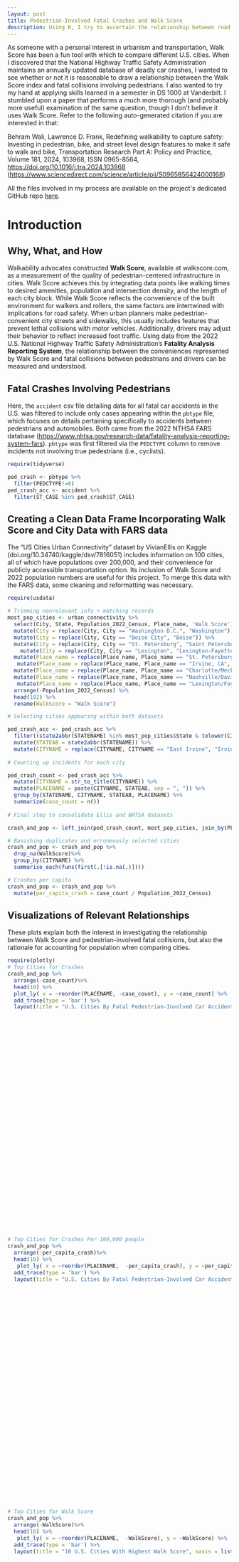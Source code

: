 ```yaml
---
layout: post
title: Pedestrian-Involved Fatal Crashes and Walk Score
description: Using R, I try to ascertain the relationship between road safety and walkability.
---
```


As someone with a personal interest in urbanism and transportation, Walk Score has been a fun tool with which to compare different U.S. cities. When I discovered that the National Highway Traffic Safety Administration maintains an annually updated database of deadly car crashes, I wanted to see whether or not it is reasonable to draw a relationship between the Walk Score index and fatal collisions involving pedestrians. I also wanted to try my hand at applying skills learned in a semester in DS 1000 at Vanderbilt. I stumbled upon a paper that performs a much more thorough (and probably more useful) examination of the same question, though I don’t believe it uses Walk Score. Refer to the following auto-generated citation if you are interested in that:

  Behram Wali, Lawrence D. Frank,
    Redefining walkability to capture safety: Investing in pedestrian, bike, and street level design features to make it safe to walk and bike,
    Transportation Research Part A: Policy and Practice, Volume 181, 2024, 103968, ISSN 0965-8564, https://doi.org/10.1016/j.tra.2024.103968
    (https://www.sciencedirect.com/science/article/pii/S0965856424000168)

All the files involved in my process are available on the project's dedicated GitHub repo [here](https://github.com/jadannanwosu/Walk-Score-FARS).


# Introduction

## Why, What, and How

Walkability advocates constructed **Walk Score**, available at
walkscore.com, as a measurement of the quality of pedestrian-centered
infrastructure in cities. Walk Score achieves this by integrating data
points like walking times to desired amenities, population and
intersection density, and the length of each city block. While Walk
Score reflects the convenience of the built environment for walkers and
rollers, the same factors are intertwined with implications for road
safety. When urban planners make pedestrian-convenient city streets and
sidewalks, this usually includes features that prevent lethal collisions
with motor vehicles. Additionally, drivers may adjust their behavior to
reflect increased foot traffic. Using data from the 2022 U.S. National
Highway Traffic Safety Administration’s **Fatality Analysis Reporting
System**, the relationship between the conveniences represented by Walk
Score and fatal collisions between pedestrians and drivers can be
measured and understood.

## Fatal Crashes Involving Pedestrians

Here, the `accident` csv file detailing data for all fatal car accidents
in the U.S. was filtered to include only cases appearing within the
`pbtype` file, which focuses on details pertaining specifically to
accidents between pedestrians and automobiles. Both came from the 2022
NTHSA FARS database
(<https://www.nhtsa.gov/research-data/fatality-analysis-reporting-system-fars>).
`pbtype` was first filtered via the `PEDCTYPE` column to remove
incidents not involving true pedestrians (i.e., cyclists).

``` r
require(tidyverse)
```

``` r
ped_crash <- pbtype %>%
  filter(PEDCTYPE!=0)
ped_crash_acc <- accident %>%
  filter(ST_CASE %in% ped_crash$ST_CASE)
```

## Creating a Clean Data Frame Incorporating Walk Score and City Data with FARS data

The “US Cities Urban Connectivity” dataset by VivianEllis on Kaggle
(doi.org/10.34740/kaggle/dsv/7816051) includes information on 100
cities, all of which have populations over 200,000, and their
convenience for publicly accessible transportation option. Its inclusion
of Walk Score and 2022 population numbers are useful for this project.
To merge this data with the FARS data, some cleaning and reformatting
was necessary.

``` r
require(usdata)

# Trimming nonrelevant info + matching records
most_pop_cities <- urban_connectivity %>%
  select(City, State, Population_2022_Census, Place_name, 'Walk Score') %>%
  mutate(City = replace(City, City == "Washington D.C.", "Washington")) %>%
  mutate(City = replace(City, City == "Boise City", "Boise")) %>%
  mutate(City = replace(City, City == "St. Petersburg", "Saint Petersburg")) %>%
    mutate(City = replace(City, City == "Lexington", "Lexington-Fayette")) %>%
  mutate(Place_name = replace(Place_name, Place_name == "St. Petersburg, FL", "Saint Petersburg, FL")) %>%
   mutate(Place_name = replace(Place_name, Place_name == "Irvine, CA", "East Irvine, CA")) %>%
  mutate(Place_name = replace(Place_name, Place_name == "Charlotte/Mecklenburg, NC", "Charlotte, NC"))%>%
  mutate(Place_name = replace(Place_name, Place_name == "Nashville/Davidson, TN", "Nashville, TN")) %>%
   mutate(Place_name = replace(Place_name, Place_name == "Lexington/Fayette, KY", "Lexington-Fayette, KY"))%>%
  arrange(-Population_2022_Census) %>%
  head(102) %>%
  rename(WalkScore = "Walk Score")

# Selecting cities appearing within both datasets

ped_crash_acc <- ped_crash_acc %>%
  filter((state2abbr(STATENAME) %in% most_pop_cities$State & tolower(CITYNAME) %in% tolower(most_pop_cities$City))) %>%
  mutate(STATEAB = state2abbr(STATENAME)) %>%
  mutate(CITYNAME = replace(CITYNAME, CITYNAME == "East Irvine", "Irvine"))
  
# Counting up incidents for each city

ped_crash_count <- ped_crash_acc %>%
  mutate(CITYNAME = str_to_title(CITYNAME)) %>%
  mutate(PLACENAME = paste(CITYNAME, STATEAB, sep = ", ")) %>%
  group_by(STATENAME, CITYNAME, STATEAB, PLACENAME) %>%
  summarize(case_count = n()) 
  
# Final step to consolidate Ellis and NHTSA datasets

crash_and_pop <- left_join(ped_crash_count, most_pop_cities, join_by(PLACENAME == Place_name, STATEAB == State, CITYNAME == City))

# Banishing duplicates and erroneously selected cities
crash_and_pop <- crash_and_pop %>%
  drop_na(WalkScore)%>%
  group_by(CITYNAME) %>% 
  summarise_each(funs(first(.[!is.na(.)])))

# Crashes per capita 
crash_and_pop <- crash_and_pop %>%
  mutate(per_capita_crash = case_count / Population_2022_Census)
```

## Visualizations of Relevant Relationships

These plots explain both the interest in investigating the relationship
between Walk Score and pedestrian-involved fatal collisions, but also
the rationale for accounting for population when comparing cities.

``` r
require(plotly)
# Top Cities for Crashes
crash_and_pop %>%
  arrange(-case_count)%>%
  head(10) %>%
  plot_ly( x = ~reorder(PLACENAME, -case_count), y = ~case_count) %>%
  add_trace(type = 'bar') %>%
  layout(title = "U.S. Cities By Fatal Pedestrian-Involved Car Accidents", xaxis = list(title = "City"), yaxis = list(title = "Number of Crashes"))
```

<div class="plotly html-widget html-fill-item" id="htmlwidget-ca28ce8c25ce41859232" style="width:672px;height:480px;"></div>
<script type="application/json" data-for="htmlwidget-ca28ce8c25ce41859232">{"x":{"visdat":{"136212d75fae2":["function () ","plotlyVisDat"]},"cur_data":"136212d75fae2","attrs":{"136212d75fae2":{"x":{},"y":{},"alpha_stroke":1,"sizes":[10,100],"spans":[1,20],"type":"bar","inherit":true}},"layout":{"margin":{"b":40,"l":60,"t":25,"r":10},"title":"U.S. Cities By Fatal Pedestrian-Involved Car Accidents","xaxis":{"domain":[0,1],"automargin":true,"title":"City","type":"category","categoryorder":"array","categoryarray":["Los Angeles, CA","Phoenix, AZ","Houston, TX","Memphis, TN","Dallas, TX","San Antonio, TX","Philadelphia, PA","Chicago, IL","Tucson, AZ","San Diego, CA"]},"yaxis":{"domain":[0,1],"automargin":true,"title":"Number of Crashes"},"hovermode":"closest","showlegend":false},"source":"A","config":{"modeBarButtonsToAdd":["hoverclosest","hovercompare"],"showSendToCloud":false},"data":[{"x":["Los Angeles, CA","Phoenix, AZ","Houston, TX","Memphis, TN","Dallas, TX","San Antonio, TX","Philadelphia, PA","Chicago, IL","Tucson, AZ","San Diego, CA"],"y":[161,122,113,83,75,67,61,56,56,55],"type":"bar","marker":{"color":"rgba(31,119,180,1)","line":{"color":"rgba(31,119,180,1)"}},"error_y":{"color":"rgba(31,119,180,1)"},"error_x":{"color":"rgba(31,119,180,1)"},"xaxis":"x","yaxis":"y","frame":null}],"highlight":{"on":"plotly_click","persistent":false,"dynamic":false,"selectize":false,"opacityDim":0.20000000000000001,"selected":{"opacity":1},"debounce":0},"shinyEvents":["plotly_hover","plotly_click","plotly_selected","plotly_relayout","plotly_brushed","plotly_brushing","plotly_clickannotation","plotly_doubleclick","plotly_deselect","plotly_afterplot","plotly_sunburstclick"],"base_url":"https://plot.ly"},"evals":[],"jsHooks":[]}</script>

``` r
# Top Cities for Crashes Per 100,000 people 
crash_and_pop %>%
  arrange(-per_capita_crash)%>%
  head(10) %>%
   plot_ly( x = ~reorder(PLACENAME,  -per_capita_crash), y = ~per_capita_crash*100000) %>%
  add_trace(type = 'bar') %>%
  layout(title = "U.S. Cities By Fatal Pedestrian-Involved Car Accidents, \n Per 100,000 Inhabitants", xaxis = list(title = "City"), yaxis = list(title = "Crashes Per 100,000 (2022 Population)"))
```

<div class="plotly html-widget html-fill-item" id="htmlwidget-aaccc2b24f789f8de95a" style="width:672px;height:480px;"></div>
<script type="application/json" data-for="htmlwidget-aaccc2b24f789f8de95a">{"x":{"visdat":{"136211caa22bf":["function () ","plotlyVisDat"]},"cur_data":"136211caa22bf","attrs":{"136211caa22bf":{"x":{},"y":{},"alpha_stroke":1,"sizes":[10,100],"spans":[1,20],"type":"bar","inherit":true}},"layout":{"margin":{"b":40,"l":60,"t":25,"r":10},"title":"U.S. Cities By Fatal Pedestrian-Involved Car Accidents, <br /> Per 100,000 Inhabitants","xaxis":{"domain":[0,1],"automargin":true,"title":"City","type":"category","categoryorder":"array","categoryarray":["Memphis, TN","Tucson, AZ","New Orleans, LA","Baton Rouge, LA","Phoenix, AZ","Atlanta, GA","Bakersfield, CA","St. Louis, MO","Albuquerque, NM","Sacramento, CA"]},"yaxis":{"domain":[0,1],"automargin":true,"title":"Crashes Per 100,000 (2022 Population)"},"hovermode":"closest","showlegend":false},"source":"A","config":{"modeBarButtonsToAdd":["hoverclosest","hovercompare"],"showSendToCloud":false},"data":[{"x":["Memphis, TN","Tucson, AZ","New Orleans, LA","Baton Rouge, LA","Phoenix, AZ","Atlanta, GA","Bakersfield, CA","St. Louis, MO","Albuquerque, NM","Sacramento, CA"],"y":[13.149827230281993,10.205848315579409,9.0061344641607324,7.9130270405718486,7.4067463316874562,7.1785280525235438,6.8171968660372126,6.7192786182475448,6.69908081559546,6.3556272536773841],"type":"bar","marker":{"color":"rgba(31,119,180,1)","line":{"color":"rgba(31,119,180,1)"}},"error_y":{"color":"rgba(31,119,180,1)"},"error_x":{"color":"rgba(31,119,180,1)"},"xaxis":"x","yaxis":"y","frame":null}],"highlight":{"on":"plotly_click","persistent":false,"dynamic":false,"selectize":false,"opacityDim":0.20000000000000001,"selected":{"opacity":1},"debounce":0},"shinyEvents":["plotly_hover","plotly_click","plotly_selected","plotly_relayout","plotly_brushed","plotly_brushing","plotly_clickannotation","plotly_doubleclick","plotly_deselect","plotly_afterplot","plotly_sunburstclick"],"base_url":"https://plot.ly"},"evals":[],"jsHooks":[]}</script>

``` r
# Top Cities for Walk Score
crash_and_pop %>%
  arrange(-WalkScore)%>%
  head(10) %>%
   plot_ly( x = ~reorder(PLACENAME,  -WalkScore), y = ~WalkScore) %>%
  add_trace(type = 'bar') %>%
  layout(title = "10 U.S. Cities With Highest Walk Score", xaxis = list(title = "City"), yaxis = list(title = "Walk Score"))
```

<div class="plotly html-widget html-fill-item" id="htmlwidget-4931ea9ad3be87e3948a" style="width:672px;height:480px;"></div>
<script type="application/json" data-for="htmlwidget-4931ea9ad3be87e3948a">{"x":{"visdat":{"1362165cf384c":["function () ","plotlyVisDat"]},"cur_data":"1362165cf384c","attrs":{"1362165cf384c":{"x":{},"y":{},"alpha_stroke":1,"sizes":[10,100],"spans":[1,20],"type":"bar","inherit":true}},"layout":{"margin":{"b":40,"l":60,"t":25,"r":10},"title":"10 U.S. Cities With Highest Walk Score","xaxis":{"domain":[0,1],"automargin":true,"title":"City","type":"category","categoryorder":"array","categoryarray":["San Francisco, CA","New York, NY","Jersey City, NJ","Boston, MA","Chicago, IL","Washington, DC","Miami, FL","Newark, NJ","Oakland, CA","Philadelphia, PA"]},"yaxis":{"domain":[0,1],"automargin":true,"title":"Walk Score"},"hovermode":"closest","showlegend":false},"source":"A","config":{"modeBarButtonsToAdd":["hoverclosest","hovercompare"],"showSendToCloud":false},"data":[{"x":["San Francisco, CA","New York, NY","Jersey City, NJ","Boston, MA","Chicago, IL","Washington, DC","Miami, FL","Newark, NJ","Oakland, CA","Philadelphia, PA"],"y":[88.700000000000003,88,86.599999999999994,82.799999999999997,77.200000000000003,76.700000000000003,76.599999999999994,75.900000000000006,75.299999999999997,74.799999999999997],"type":"bar","marker":{"color":"rgba(31,119,180,1)","line":{"color":"rgba(31,119,180,1)"}},"error_y":{"color":"rgba(31,119,180,1)"},"error_x":{"color":"rgba(31,119,180,1)"},"xaxis":"x","yaxis":"y","frame":null}],"highlight":{"on":"plotly_click","persistent":false,"dynamic":false,"selectize":false,"opacityDim":0.20000000000000001,"selected":{"opacity":1},"debounce":0},"shinyEvents":["plotly_hover","plotly_click","plotly_selected","plotly_relayout","plotly_brushed","plotly_brushing","plotly_clickannotation","plotly_doubleclick","plotly_deselect","plotly_afterplot","plotly_sunburstclick"],"base_url":"https://plot.ly"},"evals":[],"jsHooks":[]}</script>

``` r
# Bottom Cities for Walk Score
crash_and_pop %>%
  arrange(WalkScore)%>%
  head(10) %>%
  plot_ly( x = ~reorder(PLACENAME,  -WalkScore), y = ~WalkScore) %>%
   add_trace(type = 'bar') %>%
  layout(title = "10 U.S. Cities With Lowest Walk Score \n Out of 100 With Pop. Over 200K", xaxis = list(title = "City"), yaxis = list(title = "Walk Score"))
```

<div class="plotly html-widget html-fill-item" id="htmlwidget-98179c9cc8ea6544c851" style="width:672px;height:480px;"></div>
<script type="application/json" data-for="htmlwidget-98179c9cc8ea6544c851">{"x":{"visdat":{"1362177939cc":["function () ","plotlyVisDat"]},"cur_data":"1362177939cc","attrs":{"1362177939cc":{"x":{},"y":{},"alpha_stroke":1,"sizes":[10,100],"spans":[1,20],"type":"bar","inherit":true}},"layout":{"margin":{"b":40,"l":60,"t":25,"r":10},"title":"10 U.S. Cities With Lowest Walk Score <br /> Out of 100 With Pop. Over 200K","xaxis":{"domain":[0,1],"automargin":true,"title":"City","type":"category","categoryorder":"array","categoryarray":["Raleigh, NC","Anchorage, AK","Durham, NC","Henderson, NV","Greensboro, NC","Gilbert, AZ","Nashville, TN","Charlotte, NC","Jacksonville, FL","Chesapeake, VA"]},"yaxis":{"domain":[0,1],"automargin":true,"title":"Walk Score"},"hovermode":"closest","showlegend":false},"source":"A","config":{"modeBarButtonsToAdd":["hoverclosest","hovercompare"],"showSendToCloud":false},"data":[{"x":["Chesapeake, VA","Jacksonville, FL","Charlotte, NC","Nashville, TN","Gilbert, AZ","Greensboro, NC","Henderson, NV","Durham, NC","Anchorage, AK","Raleigh, NC"],"y":[21.300000000000001,25.600000000000001,26.399999999999999,28.800000000000001,29,29.399999999999999,30,30.300000000000001,30.899999999999999,31.300000000000001],"type":"bar","marker":{"color":"rgba(31,119,180,1)","line":{"color":"rgba(31,119,180,1)"}},"error_y":{"color":"rgba(31,119,180,1)"},"error_x":{"color":"rgba(31,119,180,1)"},"xaxis":"x","yaxis":"y","frame":null}],"highlight":{"on":"plotly_click","persistent":false,"dynamic":false,"selectize":false,"opacityDim":0.20000000000000001,"selected":{"opacity":1},"debounce":0},"shinyEvents":["plotly_hover","plotly_click","plotly_selected","plotly_relayout","plotly_brushed","plotly_brushing","plotly_clickannotation","plotly_doubleclick","plotly_deselect","plotly_afterplot","plotly_sunburstclick"],"base_url":"https://plot.ly"},"evals":[],"jsHooks":[]}</script>

``` r
# Population vs Crashes
scatter1 <- lm(case_count ~ log(Population_2022_Census), crash_and_pop)
summary(scatter1)
```

    ## 
    ## Call:
    ## lm(formula = case_count ~ log(Population_2022_Census), data = crash_and_pop)
    ## 
    ## Residuals:
    ##     Min      1Q  Median      3Q     Max 
    ## -82.192  -7.043  -1.402   4.890  80.472 
    ## 
    ## Coefficients:
    ##                             Estimate Std. Error t value Pr(>|t|)    
    ## (Intercept)                 -340.308     36.544  -9.312 5.33e-15 ***
    ## log(Population_2022_Census)   27.728      2.788   9.944 2.42e-16 ***
    ## ---
    ## Signif. codes:  0 '***' 0.001 '**' 0.01 '*' 0.05 '.' 0.1 ' ' 1
    ## 
    ## Residual standard error: 18.52 on 94 degrees of freedom
    ## Multiple R-squared:  0.5127, Adjusted R-squared:  0.5075 
    ## F-statistic: 98.89 on 1 and 94 DF,  p-value: 2.415e-16

``` r
crash_and_pop %>%
  plot_ly(x = ~Population_2022_Census, y = ~case_count, hoverinfo = 'text', text = ~paste(PLACENAME), type = 'scatter', mode = 'markers', name = "City") %>%
  layout(title = "Population vs Fatal Pedestrian-Involved Car Accident Incidence", xaxis = list(title = "Population", type = "log"), yaxis = list(title = "Number of Crashes"))%>%
  add_trace(x = ~Population_2022_Census, y = fitted(scatter1), mode = 'lines', hoverinfo = 'skip', name = 'Regression Line')
```

<div class="plotly html-widget html-fill-item" id="htmlwidget-f6098ea6add7dd4c862d" style="width:672px;height:480px;"></div>
<script type="application/json" data-for="htmlwidget-f6098ea6add7dd4c862d">{"x":{"visdat":{"1362127c183e9":["function () ","plotlyVisDat"]},"cur_data":"1362127c183e9","attrs":{"1362127c183e9":{"x":{},"y":{},"hoverinfo":"text","text":{},"mode":"markers","name":"City","alpha_stroke":1,"sizes":[10,100],"spans":[1,20],"type":"scatter"},"1362127c183e9.1":{"x":{},"y":[27.044076760265959,13.338792272876388,8.4900247658030246,17.335924365700627,24.387974234597259,17.288361719631126,42.861615126853884,18.09190988504912,27.510759915799046,1.707738311543519,32.293697897413878,7.3835996460721987,7.8717598978603061,46.999005080927574,4.8998045185502992,70.819630010399834,7.3303070885532939,10.461537720175787,15.313297728248219,23.295385444697104,40.687285906308958,11.191881538282885,50.474182083969872,34.59251832177916,0.55448708441076855,30.27844632885926,9.0121274569232668,32.367421655128823,41.821459572801402,2.7161392846492469,26.061811196763845,4.4894941343322126,7.3603464617702912,4.5077911023292927,9.7292392179626397,12.166705408856101,1.4648385948168627,43.336456382606769,66.525256051240916,5.6170288272516391,42.148112814953244,9.7724691843746854,24.52454753387935,5.2696346696868606,30.803146601896266,11.781946666207723,9.137355289406667,21.481003577092576,80.52756419899697,30.515202213708573,5.7907379786755033,7.1843227442744677,30.005846356873462,24.309914409203795,20.97536539602218,27.486524152303051,19.94566144318571,33.430705173134086,16.558177314396108,103.1919493199436,10.759329808622038,3.0815078235615818,7.0894156349769339,20.416789368720135,32.978608752690619,23.414543099088291,11.26088937263718,56.12564534011031,56.602225398551383,9.8668117668627922,8.5895861890929002,31.471071093524404,22.457761512632388,6.826556193652829,2.1685500884441176,10.882793106895004,25.419345056205493,5.4050189257090073,53.12740428741612,51.987144131439059,39.340484465590592,43.284664480818435,10.205498444135451,3.8789319972360987,35.197334487997026,2.3774410941913326,9.1634510147511286,10.718845579920558,11.480515945174741,16.818090747800778,6.3307192802444492,26.12282111364874,18.67528638525323,21.486320100679659,33.126124458470784,17.342167412976849],"hoverinfo":"skip","text":{},"mode":"lines","name":"Regression Line","alpha_stroke":1,"sizes":[10,100],"spans":[1,20],"type":"scatter","inherit":true}},"layout":{"margin":{"b":40,"l":60,"t":25,"r":10},"title":"Population vs Fatal Pedestrian-Involved Car Accident Incidence","xaxis":{"domain":[0,1],"automargin":true,"title":"Population","type":"log"},"yaxis":{"domain":[0,1],"automargin":true,"title":"Number of Crashes"},"hovermode":"closest","showlegend":true},"source":"A","config":{"modeBarButtonsToAdd":["hoverclosest","hovercompare"],"showSendToCloud":false},"data":[{"x":[567242,346023,290509,399679,515426,398994,1003496,410726,576870,227473,685476,279145,284103,1164981,255227,2750534,278609,311917,371562,495511,927811,320242,1320535,744729,218206,637423,296031,687301,966549,235898,547499,251478,278911,251644,303787,331701,225489,1020829,2355890,261915,978003,304261,517971,258654,649600,327130,297371,464125,3903648,642889,263561,277146,631187,513977,455738,576366,439124,714169,388624,8840134,315285,239027,276199,446649,702619,497645,321040,1619078,1647147,305298,291554,665438,480766,273593,231285,316692,534959,259920,1453138,1394592,883822,1018924,309050,246001,761152,233034,297651,314825,323593,392284,268744,548705,419459,464214,706367,399769],"y":[38,11,6,8,37,20,50,28,16,18,12,4,4,25,1,56,3,9,10,7,27,8,75,22,4,36,2,24,32,5,31,4,1,14,11,2,4,9,113,9,41,1,19,3,15,4,2,25,161,32,10,2,83,21,22,25,7,44,35,21,10,13,6,16,29,9,18,61,122,5,2,28,23,10,12,17,34,11,67,55,21,24,9,4,21,6,20,5,10,18,2,56,20,6,15,16],"hoverinfo":["text","text","text","text","text","text","text","text","text","text","text","text","text","text","text","text","text","text","text","text","text","text","text","text","text","text","text","text","text","text","text","text","text","text","text","text","text","text","text","text","text","text","text","text","text","text","text","text","text","text","text","text","text","text","text","text","text","text","text","text","text","text","text","text","text","text","text","text","text","text","text","text","text","text","text","text","text","text","text","text","text","text","text","text","text","text","text","text","text","text","text","text","text","text","text","text"],"text":["Albuquerque, NM","Anaheim, CA","Anchorage, AK","Arlington, TX","Atlanta, GA","Aurora, CO","Austin, TX","Bakersfield, CA","Baltimore, MD","Baton Rouge, LA","Boston, MA","Buffalo, NY","Chandler, AZ","Charlotte, NC","Chesapeake, VA","Chicago, IL","Chula Vista, CA","Cincinnati, OH","Cleveland, OH","Colorado Springs, CO","Columbus, OH","Corpus Christi, TX","Dallas, TX","Denver, CO","Des Moines, IA","Detroit, MI","Durham, NC","El Paso, TX","Fort Worth, TX","Fremont, CA","Fresno, CA","Garland, TX","Gilbert, AZ","Glendale, AZ","Greensboro, NC","Henderson, NV","Hialeah, FL","Honolulu, HI","Houston, TX","Irving, TX","Jacksonville, FL","Jersey City, NJ","Kansas City, MO","Laredo, TX","Las Vegas, NV","Lexington-Fayette, KY","Lincoln, NE","Long Beach, CA","Los Angeles, CA","Louisville, KY","Lubbock, TX","Madison, WI","Memphis, TN","Mesa, AZ","Miami, FL","Milwaukee, WI","Minneapolis, MN","Nashville, TN","New Orleans, LA","New York, NY","Newark, NJ","Norfolk, VA","North Las Vegas, NV","Oakland, CA","Oklahoma City, OK","Omaha, NE","Orlando, FL","Philadelphia, PA","Phoenix, AZ","Pittsburgh, PA","Plano, TX","Portland, OR","Raleigh, NC","Reno, NV","Richmond, VA","Riverside, CA","Sacramento, CA","Saint Petersburg, FL","San Antonio, TX","San Diego, CA","San Francisco, CA","San Jose, CA","Santa Ana, CA","Scottsdale, AZ","Seattle, WA","Spokane, WA","St. Louis, MO","St. Paul, MN","Stockton, CA","Tampa, FL","Toledo, OH","Tucson, AZ","Tulsa, OK","Virginia Beach, VA","Washington, DC","Wichita, KS"],"mode":"markers","name":"City","type":"scatter","marker":{"color":"rgba(31,119,180,1)","line":{"color":"rgba(31,119,180,1)"}},"error_y":{"color":"rgba(31,119,180,1)"},"error_x":{"color":"rgba(31,119,180,1)"},"line":{"color":"rgba(31,119,180,1)"},"xaxis":"x","yaxis":"y","frame":null},{"x":[567242,346023,290509,399679,515426,398994,1003496,410726,576870,227473,685476,279145,284103,1164981,255227,2750534,278609,311917,371562,495511,927811,320242,1320535,744729,218206,637423,296031,687301,966549,235898,547499,251478,278911,251644,303787,331701,225489,1020829,2355890,261915,978003,304261,517971,258654,649600,327130,297371,464125,3903648,642889,263561,277146,631187,513977,455738,576366,439124,714169,388624,8840134,315285,239027,276199,446649,702619,497645,321040,1619078,1647147,305298,291554,665438,480766,273593,231285,316692,534959,259920,1453138,1394592,883822,1018924,309050,246001,761152,233034,297651,314825,323593,392284,268744,548705,419459,464214,706367,399769],"y":[27.044076760265959,13.338792272876388,8.4900247658030246,17.335924365700627,24.387974234597259,17.288361719631126,42.861615126853884,18.09190988504912,27.510759915799046,1.707738311543519,32.293697897413878,7.3835996460721987,7.8717598978603061,46.999005080927574,4.8998045185502992,70.819630010399834,7.3303070885532939,10.461537720175787,15.313297728248219,23.295385444697104,40.687285906308958,11.191881538282885,50.474182083969872,34.59251832177916,0.55448708441076855,30.27844632885926,9.0121274569232668,32.367421655128823,41.821459572801402,2.7161392846492469,26.061811196763845,4.4894941343322126,7.3603464617702912,4.5077911023292927,9.7292392179626397,12.166705408856101,1.4648385948168627,43.336456382606769,66.525256051240916,5.6170288272516391,42.148112814953244,9.7724691843746854,24.52454753387935,5.2696346696868606,30.803146601896266,11.781946666207723,9.137355289406667,21.481003577092576,80.52756419899697,30.515202213708573,5.7907379786755033,7.1843227442744677,30.005846356873462,24.309914409203795,20.97536539602218,27.486524152303051,19.94566144318571,33.430705173134086,16.558177314396108,103.1919493199436,10.759329808622038,3.0815078235615818,7.0894156349769339,20.416789368720135,32.978608752690619,23.414543099088291,11.26088937263718,56.12564534011031,56.602225398551383,9.8668117668627922,8.5895861890929002,31.471071093524404,22.457761512632388,6.826556193652829,2.1685500884441176,10.882793106895004,25.419345056205493,5.4050189257090073,53.12740428741612,51.987144131439059,39.340484465590592,43.284664480818435,10.205498444135451,3.8789319972360987,35.197334487997026,2.3774410941913326,9.1634510147511286,10.718845579920558,11.480515945174741,16.818090747800778,6.3307192802444492,26.12282111364874,18.67528638525323,21.486320100679659,33.126124458470784,17.342167412976849],"hoverinfo":["skip","skip","skip","skip","skip","skip","skip","skip","skip","skip","skip","skip","skip","skip","skip","skip","skip","skip","skip","skip","skip","skip","skip","skip","skip","skip","skip","skip","skip","skip","skip","skip","skip","skip","skip","skip","skip","skip","skip","skip","skip","skip","skip","skip","skip","skip","skip","skip","skip","skip","skip","skip","skip","skip","skip","skip","skip","skip","skip","skip","skip","skip","skip","skip","skip","skip","skip","skip","skip","skip","skip","skip","skip","skip","skip","skip","skip","skip","skip","skip","skip","skip","skip","skip","skip","skip","skip","skip","skip","skip","skip","skip","skip","skip","skip","skip"],"text":["Albuquerque, NM","Anaheim, CA","Anchorage, AK","Arlington, TX","Atlanta, GA","Aurora, CO","Austin, TX","Bakersfield, CA","Baltimore, MD","Baton Rouge, LA","Boston, MA","Buffalo, NY","Chandler, AZ","Charlotte, NC","Chesapeake, VA","Chicago, IL","Chula Vista, CA","Cincinnati, OH","Cleveland, OH","Colorado Springs, CO","Columbus, OH","Corpus Christi, TX","Dallas, TX","Denver, CO","Des Moines, IA","Detroit, MI","Durham, NC","El Paso, TX","Fort Worth, TX","Fremont, CA","Fresno, CA","Garland, TX","Gilbert, AZ","Glendale, AZ","Greensboro, NC","Henderson, NV","Hialeah, FL","Honolulu, HI","Houston, TX","Irving, TX","Jacksonville, FL","Jersey City, NJ","Kansas City, MO","Laredo, TX","Las Vegas, NV","Lexington-Fayette, KY","Lincoln, NE","Long Beach, CA","Los Angeles, CA","Louisville, KY","Lubbock, TX","Madison, WI","Memphis, TN","Mesa, AZ","Miami, FL","Milwaukee, WI","Minneapolis, MN","Nashville, TN","New Orleans, LA","New York, NY","Newark, NJ","Norfolk, VA","North Las Vegas, NV","Oakland, CA","Oklahoma City, OK","Omaha, NE","Orlando, FL","Philadelphia, PA","Phoenix, AZ","Pittsburgh, PA","Plano, TX","Portland, OR","Raleigh, NC","Reno, NV","Richmond, VA","Riverside, CA","Sacramento, CA","Saint Petersburg, FL","San Antonio, TX","San Diego, CA","San Francisco, CA","San Jose, CA","Santa Ana, CA","Scottsdale, AZ","Seattle, WA","Spokane, WA","St. Louis, MO","St. Paul, MN","Stockton, CA","Tampa, FL","Toledo, OH","Tucson, AZ","Tulsa, OK","Virginia Beach, VA","Washington, DC","Wichita, KS"],"mode":"lines","name":"Regression Line","type":"scatter","marker":{"color":"rgba(255,127,14,1)","line":{"color":"rgba(255,127,14,1)"}},"error_y":{"color":"rgba(255,127,14,1)"},"error_x":{"color":"rgba(255,127,14,1)"},"line":{"color":"rgba(255,127,14,1)"},"xaxis":"x","yaxis":"y","frame":null}],"highlight":{"on":"plotly_click","persistent":false,"dynamic":false,"selectize":false,"opacityDim":0.20000000000000001,"selected":{"opacity":1},"debounce":0},"shinyEvents":["plotly_hover","plotly_click","plotly_selected","plotly_relayout","plotly_brushed","plotly_brushing","plotly_clickannotation","plotly_doubleclick","plotly_deselect","plotly_afterplot","plotly_sunburstclick"],"base_url":"https://plot.ly"},"evals":[],"jsHooks":[]}</script>

``` r
# Population vs Walk Score
scatter2 <- lm(WalkScore ~ log(Population_2022_Census), crash_and_pop)
summary(scatter2)
```

    ## 
    ## Call:
    ## lm(formula = WalkScore ~ log(Population_2022_Census), data = crash_and_pop)
    ## 
    ## Residuals:
    ##     Min      1Q  Median      3Q     Max 
    ## -28.284 -11.885  -3.178  10.166  40.844 
    ## 
    ## Coefficients:
    ##                             Estimate Std. Error t value Pr(>|t|)   
    ## (Intercept)                  -38.209     30.298  -1.261  0.21039   
    ## log(Population_2022_Census)    6.650      2.312   2.877  0.00497 **
    ## ---
    ## Signif. codes:  0 '***' 0.001 '**' 0.01 '*' 0.05 '.' 0.1 ' ' 1
    ## 
    ## Residual standard error: 15.35 on 94 degrees of freedom
    ## Multiple R-squared:  0.08092,    Adjusted R-squared:  0.07114 
    ## F-statistic: 8.276 on 1 and 94 DF,  p-value: 0.004972

``` r
crash_and_pop %>%
  plot_ly(x = ~Population_2022_Census, y = ~WalkScore, hoverinfo = 'text', text = ~paste(PLACENAME), type = 'scatter', mode = 'markers', name = "City") %>%
  layout(title = "Population vs Walk Score", xaxis = list(title = "Population", type = "log"), yaxis = list(title = "Walk Score"))%>%
  add_trace(x = ~Population_2022_Census, y = fitted(scatter2), mode = 'lines', hoverinfo = 'skip', name = 'Regression Line')
```

<div class="plotly html-widget html-fill-item" id="htmlwidget-9024e8d92550d148dd31" style="width:672px;height:480px;"></div>
<script type="application/json" data-for="htmlwidget-9024e8d92550d148dd31">{"x":{"visdat":{"1362111bb4a63":["function () ","plotlyVisDat"]},"cur_data":"1362111bb4a63","attrs":{"1362111bb4a63":{"x":{},"y":{},"hoverinfo":"text","text":{},"mode":"markers","name":"City","alpha_stroke":1,"sizes":[10,100],"spans":[1,20],"type":"scatter"},"1362111bb4a63.1":{"x":{},"y":[49.89822187911048,46.611083139910001,45.448132343482357,47.56977376469149,49.26116998022809,47.558366119955785,53.69197334566627,47.751092823716604,50.010153322846314,43.821437431409286,51.157315261806815,45.1827622319434,45.299844841652593,54.684304063771975,44.587037335358673,60.397552779599621,45.169980298777936,45.920989117314157,47.084657649004434,48.999118437948795,53.170472181702479,46.096158152268842,55.517806568793993,51.708674971147332,43.544836329970892,50.673968016711285,45.57335586462861,51.174997508403536,53.442497632873419,44.063296978826429,49.66263076905782,44.488626597493251,45.177185080808826,44.493015026815421,45.745351261894371,46.32996441231451,43.763179241341973,53.805861465842987,59.367570292570392,44.759059726575558,53.520843655354795,45.755719736727428,49.29392635119023,44.675739107134653,50.799814553903268,46.237682098191861,45.603391086426527,48.563948709790779,62.725948558491169,50.73075264176142,44.800722931854104,45.134966739312084,50.608586380230555,49.242447751130094,48.442674112788097,50.004340505379069,48.19570516030916,51.430020338904015,47.383235319320704,68.161879377714243,45.992412947374731,44.150928656917372,45.112203779821201,48.308702658213576,51.321587445091339,49.027697760193583,46.112709310022844,56.873279621507351,56.987584784152709,45.778347297500659,45.472011615140467,50.960012649266538,48.798218844911915,45.049158357208043,43.931960656572798,46.022024955136843,49.50853872221289,44.70821029246887,56.154167637889614,55.880682374965836,52.847449102986403,53.793439456879803,45.859579474646523,44.342186554210372,51.853736874232865,43.982062040305038,45.609650005735077,45.982703022957345,46.16538556168404,47.445574157786204,44.930234541515645,49.677263669341812,47.891012538270829,48.565223849366106,51.356968293373384,47.571271125988233],"hoverinfo":"skip","text":{},"mode":"lines","name":"Regression Line","alpha_stroke":1,"sizes":[10,100],"spans":[1,20],"type":"scatter","inherit":true}},"layout":{"margin":{"b":40,"l":60,"t":25,"r":10},"title":"Population vs Walk Score","xaxis":{"domain":[0,1],"automargin":true,"title":"Population","type":"log"},"yaxis":{"domain":[0,1],"automargin":true,"title":"Walk Score"},"hovermode":"closest","showlegend":true},"source":"A","config":{"modeBarButtonsToAdd":["hoverclosest","hovercompare"],"showSendToCloud":false},"data":[{"x":[567242,346023,290509,399679,515426,398994,1003496,410726,576870,227473,685476,279145,284103,1164981,255227,2750534,278609,311917,371562,495511,927811,320242,1320535,744729,218206,637423,296031,687301,966549,235898,547499,251478,278911,251644,303787,331701,225489,1020829,2355890,261915,978003,304261,517971,258654,649600,327130,297371,464125,3903648,642889,263561,277146,631187,513977,455738,576366,439124,714169,388624,8840134,315285,239027,276199,446649,702619,497645,321040,1619078,1647147,305298,291554,665438,480766,273593,231285,316692,534959,259920,1453138,1394592,883822,1018924,309050,246001,761152,233034,297651,314825,323593,392284,268744,548705,419459,464214,706367,399769],"y":[42.600000000000001,55.700000000000003,30.899999999999999,38.100000000000001,47.700000000000003,42.5,41.700000000000003,37.299999999999997,64.299999999999997,39.100000000000001,82.799999999999997,66.599999999999994,35.399999999999999,26.399999999999999,21.300000000000001,77.200000000000003,45.600000000000001,49.100000000000001,57.100000000000001,36.100000000000001,41.200000000000003,40.299999999999997,46,61.200000000000003,45,51.100000000000001,30.300000000000001,40.399999999999999,34.899999999999999,49.899999999999999,46.600000000000001,40.200000000000003,29,40.200000000000003,29.399999999999999,30,67.900000000000006,65.700000000000003,47.5,44.799999999999997,25.600000000000001,86.599999999999994,35.299999999999997,36.799999999999997,42,34.299999999999997,44.100000000000001,73.299999999999997,68.599999999999994,34.299999999999997,39,49.700000000000003,35,37.899999999999999,76.599999999999994,61.5,71.400000000000006,28.800000000000001,58,88,75.900000000000006,45.799999999999997,33.700000000000003,75.299999999999997,34.100000000000001,48.200000000000003,41.100000000000001,74.799999999999997,41.399999999999999,62.399999999999999,40.5,67.299999999999997,31.300000000000001,40.200000000000003,50.899999999999999,42.700000000000003,49,43,36.899999999999999,53.299999999999997,88.700000000000003,50.5,67.099999999999994,31.899999999999999,74.400000000000006,49.200000000000003,65.700000000000003,60.399999999999999,43.700000000000003,49.5,46.399999999999999,43.200000000000003,39,33.100000000000001,76.700000000000003,34.799999999999997],"hoverinfo":["text","text","text","text","text","text","text","text","text","text","text","text","text","text","text","text","text","text","text","text","text","text","text","text","text","text","text","text","text","text","text","text","text","text","text","text","text","text","text","text","text","text","text","text","text","text","text","text","text","text","text","text","text","text","text","text","text","text","text","text","text","text","text","text","text","text","text","text","text","text","text","text","text","text","text","text","text","text","text","text","text","text","text","text","text","text","text","text","text","text","text","text","text","text","text","text"],"text":["Albuquerque, NM","Anaheim, CA","Anchorage, AK","Arlington, TX","Atlanta, GA","Aurora, CO","Austin, TX","Bakersfield, CA","Baltimore, MD","Baton Rouge, LA","Boston, MA","Buffalo, NY","Chandler, AZ","Charlotte, NC","Chesapeake, VA","Chicago, IL","Chula Vista, CA","Cincinnati, OH","Cleveland, OH","Colorado Springs, CO","Columbus, OH","Corpus Christi, TX","Dallas, TX","Denver, CO","Des Moines, IA","Detroit, MI","Durham, NC","El Paso, TX","Fort Worth, TX","Fremont, CA","Fresno, CA","Garland, TX","Gilbert, AZ","Glendale, AZ","Greensboro, NC","Henderson, NV","Hialeah, FL","Honolulu, HI","Houston, TX","Irving, TX","Jacksonville, FL","Jersey City, NJ","Kansas City, MO","Laredo, TX","Las Vegas, NV","Lexington-Fayette, KY","Lincoln, NE","Long Beach, CA","Los Angeles, CA","Louisville, KY","Lubbock, TX","Madison, WI","Memphis, TN","Mesa, AZ","Miami, FL","Milwaukee, WI","Minneapolis, MN","Nashville, TN","New Orleans, LA","New York, NY","Newark, NJ","Norfolk, VA","North Las Vegas, NV","Oakland, CA","Oklahoma City, OK","Omaha, NE","Orlando, FL","Philadelphia, PA","Phoenix, AZ","Pittsburgh, PA","Plano, TX","Portland, OR","Raleigh, NC","Reno, NV","Richmond, VA","Riverside, CA","Sacramento, CA","Saint Petersburg, FL","San Antonio, TX","San Diego, CA","San Francisco, CA","San Jose, CA","Santa Ana, CA","Scottsdale, AZ","Seattle, WA","Spokane, WA","St. Louis, MO","St. Paul, MN","Stockton, CA","Tampa, FL","Toledo, OH","Tucson, AZ","Tulsa, OK","Virginia Beach, VA","Washington, DC","Wichita, KS"],"mode":"markers","name":"City","type":"scatter","marker":{"color":"rgba(31,119,180,1)","line":{"color":"rgba(31,119,180,1)"}},"error_y":{"color":"rgba(31,119,180,1)"},"error_x":{"color":"rgba(31,119,180,1)"},"line":{"color":"rgba(31,119,180,1)"},"xaxis":"x","yaxis":"y","frame":null},{"x":[567242,346023,290509,399679,515426,398994,1003496,410726,576870,227473,685476,279145,284103,1164981,255227,2750534,278609,311917,371562,495511,927811,320242,1320535,744729,218206,637423,296031,687301,966549,235898,547499,251478,278911,251644,303787,331701,225489,1020829,2355890,261915,978003,304261,517971,258654,649600,327130,297371,464125,3903648,642889,263561,277146,631187,513977,455738,576366,439124,714169,388624,8840134,315285,239027,276199,446649,702619,497645,321040,1619078,1647147,305298,291554,665438,480766,273593,231285,316692,534959,259920,1453138,1394592,883822,1018924,309050,246001,761152,233034,297651,314825,323593,392284,268744,548705,419459,464214,706367,399769],"y":[49.89822187911048,46.611083139910001,45.448132343482357,47.56977376469149,49.26116998022809,47.558366119955785,53.69197334566627,47.751092823716604,50.010153322846314,43.821437431409286,51.157315261806815,45.1827622319434,45.299844841652593,54.684304063771975,44.587037335358673,60.397552779599621,45.169980298777936,45.920989117314157,47.084657649004434,48.999118437948795,53.170472181702479,46.096158152268842,55.517806568793993,51.708674971147332,43.544836329970892,50.673968016711285,45.57335586462861,51.174997508403536,53.442497632873419,44.063296978826429,49.66263076905782,44.488626597493251,45.177185080808826,44.493015026815421,45.745351261894371,46.32996441231451,43.763179241341973,53.805861465842987,59.367570292570392,44.759059726575558,53.520843655354795,45.755719736727428,49.29392635119023,44.675739107134653,50.799814553903268,46.237682098191861,45.603391086426527,48.563948709790779,62.725948558491169,50.73075264176142,44.800722931854104,45.134966739312084,50.608586380230555,49.242447751130094,48.442674112788097,50.004340505379069,48.19570516030916,51.430020338904015,47.383235319320704,68.161879377714243,45.992412947374731,44.150928656917372,45.112203779821201,48.308702658213576,51.321587445091339,49.027697760193583,46.112709310022844,56.873279621507351,56.987584784152709,45.778347297500659,45.472011615140467,50.960012649266538,48.798218844911915,45.049158357208043,43.931960656572798,46.022024955136843,49.50853872221289,44.70821029246887,56.154167637889614,55.880682374965836,52.847449102986403,53.793439456879803,45.859579474646523,44.342186554210372,51.853736874232865,43.982062040305038,45.609650005735077,45.982703022957345,46.16538556168404,47.445574157786204,44.930234541515645,49.677263669341812,47.891012538270829,48.565223849366106,51.356968293373384,47.571271125988233],"hoverinfo":["skip","skip","skip","skip","skip","skip","skip","skip","skip","skip","skip","skip","skip","skip","skip","skip","skip","skip","skip","skip","skip","skip","skip","skip","skip","skip","skip","skip","skip","skip","skip","skip","skip","skip","skip","skip","skip","skip","skip","skip","skip","skip","skip","skip","skip","skip","skip","skip","skip","skip","skip","skip","skip","skip","skip","skip","skip","skip","skip","skip","skip","skip","skip","skip","skip","skip","skip","skip","skip","skip","skip","skip","skip","skip","skip","skip","skip","skip","skip","skip","skip","skip","skip","skip","skip","skip","skip","skip","skip","skip","skip","skip","skip","skip","skip","skip"],"text":["Albuquerque, NM","Anaheim, CA","Anchorage, AK","Arlington, TX","Atlanta, GA","Aurora, CO","Austin, TX","Bakersfield, CA","Baltimore, MD","Baton Rouge, LA","Boston, MA","Buffalo, NY","Chandler, AZ","Charlotte, NC","Chesapeake, VA","Chicago, IL","Chula Vista, CA","Cincinnati, OH","Cleveland, OH","Colorado Springs, CO","Columbus, OH","Corpus Christi, TX","Dallas, TX","Denver, CO","Des Moines, IA","Detroit, MI","Durham, NC","El Paso, TX","Fort Worth, TX","Fremont, CA","Fresno, CA","Garland, TX","Gilbert, AZ","Glendale, AZ","Greensboro, NC","Henderson, NV","Hialeah, FL","Honolulu, HI","Houston, TX","Irving, TX","Jacksonville, FL","Jersey City, NJ","Kansas City, MO","Laredo, TX","Las Vegas, NV","Lexington-Fayette, KY","Lincoln, NE","Long Beach, CA","Los Angeles, CA","Louisville, KY","Lubbock, TX","Madison, WI","Memphis, TN","Mesa, AZ","Miami, FL","Milwaukee, WI","Minneapolis, MN","Nashville, TN","New Orleans, LA","New York, NY","Newark, NJ","Norfolk, VA","North Las Vegas, NV","Oakland, CA","Oklahoma City, OK","Omaha, NE","Orlando, FL","Philadelphia, PA","Phoenix, AZ","Pittsburgh, PA","Plano, TX","Portland, OR","Raleigh, NC","Reno, NV","Richmond, VA","Riverside, CA","Sacramento, CA","Saint Petersburg, FL","San Antonio, TX","San Diego, CA","San Francisco, CA","San Jose, CA","Santa Ana, CA","Scottsdale, AZ","Seattle, WA","Spokane, WA","St. Louis, MO","St. Paul, MN","Stockton, CA","Tampa, FL","Toledo, OH","Tucson, AZ","Tulsa, OK","Virginia Beach, VA","Washington, DC","Wichita, KS"],"mode":"lines","name":"Regression Line","type":"scatter","marker":{"color":"rgba(255,127,14,1)","line":{"color":"rgba(255,127,14,1)"}},"error_y":{"color":"rgba(255,127,14,1)"},"error_x":{"color":"rgba(255,127,14,1)"},"line":{"color":"rgba(255,127,14,1)"},"xaxis":"x","yaxis":"y","frame":null}],"highlight":{"on":"plotly_click","persistent":false,"dynamic":false,"selectize":false,"opacityDim":0.20000000000000001,"selected":{"opacity":1},"debounce":0},"shinyEvents":["plotly_hover","plotly_click","plotly_selected","plotly_relayout","plotly_brushed","plotly_brushing","plotly_clickannotation","plotly_doubleclick","plotly_deselect","plotly_afterplot","plotly_sunburstclick"],"base_url":"https://plot.ly"},"evals":[],"jsHooks":[]}</script>

## Regression For Crash Incidence and Walk Score

The method for tackling the guiding question about the relationship
between fatal pedestrian-involved crashes and Walk Score was a simple
linear regression to check for correlation. The linear model underwent
1000-fold cross-validation with a 70-30 split, from which the resulting
average RMSE was about 16.

``` r
reg_pedcrash <- lm(WalkScore ~ per_capita_crash, crash_and_pop)

crash_and_pop %>%
  plot_ly(x = ~per_capita_crash, y = ~WalkScore, hoverinfo = 'text', text = ~paste(PLACENAME), type = 'scatter', mode = 'markers', name = "City") %>%
  layout(title = "Crashes Per Capita vs Walk Score \n From 100 Cities With Pop. Over 200K", xaxis = list(title = "Fatal Crashes Involving Pedestrians Divided by Population"), yaxis = list(title = "Walk Score"))%>%
  add_trace(x = ~per_capita_crash, y = fitted(reg_pedcrash), mode = 'lines', hoverinfo = 'skip', name = 'Regression Line')
```

<div class="plotly html-widget html-fill-item" id="htmlwidget-bd42a0be050d03d45b6f" style="width:672px;height:480px;"></div>
<script type="application/json" data-for="htmlwidget-bd42a0be050d03d45b6f">{"x":{"visdat":{"136211428bca":["function () ","plotlyVisDat"]},"cur_data":"136211428bca","attrs":{"136211428bca":{"x":{},"y":{},"hoverinfo":"text","text":{},"mode":"markers","name":"City","alpha_stroke":1,"sizes":[10,100],"spans":[1,20],"type":"scatter"},"136211428bca.1":{"x":{},"y":[46.307414081416205,49.093111110494242,49.974409788591842,50.024847020640685,45.927994684652262,47.642036413315594,47.665797889740801,46.213940770580336,49.413924684352608,45.34673538956374,50.223478870922335,50.474865989636612,50.494655705097969,49.910611838518783,51.298790469645951,49.997654019953551,50.756727030453746,49.32545407494792,49.4790128553473,50.490902252239835,49.305913238102619,49.63192903314954,47.114265263599151,49.271077774241277,50.158173705611887,47.139411212099823,51.074202613694766,48.845459955558681,48.988833766656121,49.931502062330416,47.128039393424515,50.350107266996694,51.325119902420184,47.20614414369048,48.74334315112349,51.131697317513634,50.205028815590481,50.911155812655437,47.813065296165668,48.889531683181993,48.291267558532098,51.348759753789231,48.705989832060098,50.690985871584779,49.781495686443989,50.641204946136313,51.076611840561554,47.34616495077303,48.344976863547885,47.669794129049876,48.606254435611277,51.037770875963687,41.202497158713825,48.375493087729836,47.788654585220414,48.176277404023864,50.347348263397315,46.733228931112492,44.481684707629356,51.420863095715404,49.098845303504547,47.304826877908113,49.88972841382882,48.773990371020432,48.342549389782093,50.1776508973714,47.171828044484378,48.627314095362777,45.747389948319523,50.312796057479169,51.065992680886275,48.278970711981223,47.822923096806313,48.716352606613633,47.502916053957961,47.360796024774039,46.579212380044986,48.259727390747621,47.960083630448551,48.487851695353847,49.728528809641404,49.744845342544536,49.304271384565368,50.322082334765064,49.42548866230559,49.571293768018712,46.291430178479679,50.352016429370309,49.163287861252115,47.977651245742216,51.019916528178342,43.532269066586025,47.83557366594858,50.586005531266672,49.928350942086695,48.441552253057473],"hoverinfo":"skip","text":{},"mode":"lines","name":"Regression Line","alpha_stroke":1,"sizes":[10,100],"spans":[1,20],"type":"scatter","inherit":true}},"layout":{"margin":{"b":40,"l":60,"t":25,"r":10},"title":"Crashes Per Capita vs Walk Score <br /> From 100 Cities With Pop. Over 200K","xaxis":{"domain":[0,1],"automargin":true,"title":"Fatal Crashes Involving Pedestrians Divided by Population"},"yaxis":{"domain":[0,1],"automargin":true,"title":"Walk Score"},"hovermode":"closest","showlegend":true},"source":"A","config":{"modeBarButtonsToAdd":["hoverclosest","hovercompare"],"showSendToCloud":false},"data":[{"x":[6.6990808155954599e-05,3.1789794320030747e-05,2.065340488590715e-05,2.0016062890469602e-05,7.1785280525235438e-05,5.0126067058652509e-05,4.9825808971834465e-05,6.8171968660372124e-05,2.7735885034756532e-05,7.9130270405718483e-05,1.7506083363968978e-05,1.43294703469523e-05,1.4079400780702774e-05,2.1459577452336133e-05,3.9180807673169377e-06,2.035968288339646e-05,1.0767778499617744e-05,2.8853829704697084e-05,2.6913408798531604e-05,1.4126830685897992e-05,2.9100754356221256e-05,2.4981108037046984e-05,5.6795162566686987e-05,2.954094710961974e-05,1.8331301614071109e-05,5.6477409820480281e-05,6.7560491975502561e-06,3.4919198429800046e-05,3.3107478255111742e-05,2.1195601488779048e-05,5.6621107983758876e-05,1.5905963941179747e-05,3.5853731118528851e-06,5.5634149830713228e-05,3.6209581055147192e-05,6.0295265917196511e-06,1.7739224529799681e-05,8.8163639551776057e-06,4.7964888004108848e-05,3.436229311036023e-05,4.1922161792959736e-05,3.28665192055505e-06,3.668159028208143e-05,1.1598506112412721e-05,2.309113300492611e-05,1.2227554794729924e-05,6.7256053885550371e-06,5.3864799353622408e-05,4.1243472772135193e-05,4.9775311134581556e-05,3.7941880627255167e-05,7.2164130097493736e-06,0.00013149827230281993,4.085785939837775e-05,4.8273350038838101e-05,4.3375216442330046e-05,1.5940827647771471e-05,6.1610067084961678e-05,9.0061344641607317e-05,2.3755296017006077e-06,3.1717335109504099e-05,5.4387161283034968e-05,2.1723467499882331e-05,3.5822312375041697e-05,4.1274147155143829e-05,1.8085181203468334e-05,5.6067779715923246e-05,3.767576361361219e-05,7.4067463316874565e-05,1.6377441057589633e-05,6.8597926970646947e-06,4.2077548922664468e-05,4.7840321486960394e-05,3.6550642743052636e-05,5.1884039172449572e-05,5.3679916133025147e-05,6.3556272536773842e-05,4.2320714065866422e-05,4.6107114396567981e-05,3.9438057869254952e-05,2.3760440450678984e-05,2.3554259198919644e-05,2.9121501375182011e-05,1.6260096503672749e-05,2.7589758681577397e-05,2.5747315842323438e-05,6.7192786182475447e-05,1.5881839116969745e-05,3.0903017061555719e-05,4.5885124042785326e-05,7.442026612687167e-06,0.00010205848315579409,4.7680464598447046e-05,1.292507334979126e-05,2.1235420114473072e-05,4.0023113347958447e-05],"y":[42.600000000000001,55.700000000000003,30.899999999999999,38.100000000000001,47.700000000000003,42.5,41.700000000000003,37.299999999999997,64.299999999999997,39.100000000000001,82.799999999999997,66.599999999999994,35.399999999999999,26.399999999999999,21.300000000000001,77.200000000000003,45.600000000000001,49.100000000000001,57.100000000000001,36.100000000000001,41.200000000000003,40.299999999999997,46,61.200000000000003,45,51.100000000000001,30.300000000000001,40.399999999999999,34.899999999999999,49.899999999999999,46.600000000000001,40.200000000000003,29,40.200000000000003,29.399999999999999,30,67.900000000000006,65.700000000000003,47.5,44.799999999999997,25.600000000000001,86.599999999999994,35.299999999999997,36.799999999999997,42,34.299999999999997,44.100000000000001,73.299999999999997,68.599999999999994,34.299999999999997,39,49.700000000000003,35,37.899999999999999,76.599999999999994,61.5,71.400000000000006,28.800000000000001,58,88,75.900000000000006,45.799999999999997,33.700000000000003,75.299999999999997,34.100000000000001,48.200000000000003,41.100000000000001,74.799999999999997,41.399999999999999,62.399999999999999,40.5,67.299999999999997,31.300000000000001,40.200000000000003,50.899999999999999,42.700000000000003,49,43,36.899999999999999,53.299999999999997,88.700000000000003,50.5,67.099999999999994,31.899999999999999,74.400000000000006,49.200000000000003,65.700000000000003,60.399999999999999,43.700000000000003,49.5,46.399999999999999,43.200000000000003,39,33.100000000000001,76.700000000000003,34.799999999999997],"hoverinfo":["text","text","text","text","text","text","text","text","text","text","text","text","text","text","text","text","text","text","text","text","text","text","text","text","text","text","text","text","text","text","text","text","text","text","text","text","text","text","text","text","text","text","text","text","text","text","text","text","text","text","text","text","text","text","text","text","text","text","text","text","text","text","text","text","text","text","text","text","text","text","text","text","text","text","text","text","text","text","text","text","text","text","text","text","text","text","text","text","text","text","text","text","text","text","text","text"],"text":["Albuquerque, NM","Anaheim, CA","Anchorage, AK","Arlington, TX","Atlanta, GA","Aurora, CO","Austin, TX","Bakersfield, CA","Baltimore, MD","Baton Rouge, LA","Boston, MA","Buffalo, NY","Chandler, AZ","Charlotte, NC","Chesapeake, VA","Chicago, IL","Chula Vista, CA","Cincinnati, OH","Cleveland, OH","Colorado Springs, CO","Columbus, OH","Corpus Christi, TX","Dallas, TX","Denver, CO","Des Moines, IA","Detroit, MI","Durham, NC","El Paso, TX","Fort Worth, TX","Fremont, CA","Fresno, CA","Garland, TX","Gilbert, AZ","Glendale, AZ","Greensboro, NC","Henderson, NV","Hialeah, FL","Honolulu, HI","Houston, TX","Irving, TX","Jacksonville, FL","Jersey City, NJ","Kansas City, MO","Laredo, TX","Las Vegas, NV","Lexington-Fayette, KY","Lincoln, NE","Long Beach, CA","Los Angeles, CA","Louisville, KY","Lubbock, TX","Madison, WI","Memphis, TN","Mesa, AZ","Miami, FL","Milwaukee, WI","Minneapolis, MN","Nashville, TN","New Orleans, LA","New York, NY","Newark, NJ","Norfolk, VA","North Las Vegas, NV","Oakland, CA","Oklahoma City, OK","Omaha, NE","Orlando, FL","Philadelphia, PA","Phoenix, AZ","Pittsburgh, PA","Plano, TX","Portland, OR","Raleigh, NC","Reno, NV","Richmond, VA","Riverside, CA","Sacramento, CA","Saint Petersburg, FL","San Antonio, TX","San Diego, CA","San Francisco, CA","San Jose, CA","Santa Ana, CA","Scottsdale, AZ","Seattle, WA","Spokane, WA","St. Louis, MO","St. Paul, MN","Stockton, CA","Tampa, FL","Toledo, OH","Tucson, AZ","Tulsa, OK","Virginia Beach, VA","Washington, DC","Wichita, KS"],"mode":"markers","name":"City","type":"scatter","marker":{"color":"rgba(31,119,180,1)","line":{"color":"rgba(31,119,180,1)"}},"error_y":{"color":"rgba(31,119,180,1)"},"error_x":{"color":"rgba(31,119,180,1)"},"line":{"color":"rgba(31,119,180,1)"},"xaxis":"x","yaxis":"y","frame":null},{"x":[6.6990808155954599e-05,3.1789794320030747e-05,2.065340488590715e-05,2.0016062890469602e-05,7.1785280525235438e-05,5.0126067058652509e-05,4.9825808971834465e-05,6.8171968660372124e-05,2.7735885034756532e-05,7.9130270405718483e-05,1.7506083363968978e-05,1.43294703469523e-05,1.4079400780702774e-05,2.1459577452336133e-05,3.9180807673169377e-06,2.035968288339646e-05,1.0767778499617744e-05,2.8853829704697084e-05,2.6913408798531604e-05,1.4126830685897992e-05,2.9100754356221256e-05,2.4981108037046984e-05,5.6795162566686987e-05,2.954094710961974e-05,1.8331301614071109e-05,5.6477409820480281e-05,6.7560491975502561e-06,3.4919198429800046e-05,3.3107478255111742e-05,2.1195601488779048e-05,5.6621107983758876e-05,1.5905963941179747e-05,3.5853731118528851e-06,5.5634149830713228e-05,3.6209581055147192e-05,6.0295265917196511e-06,1.7739224529799681e-05,8.8163639551776057e-06,4.7964888004108848e-05,3.436229311036023e-05,4.1922161792959736e-05,3.28665192055505e-06,3.668159028208143e-05,1.1598506112412721e-05,2.309113300492611e-05,1.2227554794729924e-05,6.7256053885550371e-06,5.3864799353622408e-05,4.1243472772135193e-05,4.9775311134581556e-05,3.7941880627255167e-05,7.2164130097493736e-06,0.00013149827230281993,4.085785939837775e-05,4.8273350038838101e-05,4.3375216442330046e-05,1.5940827647771471e-05,6.1610067084961678e-05,9.0061344641607317e-05,2.3755296017006077e-06,3.1717335109504099e-05,5.4387161283034968e-05,2.1723467499882331e-05,3.5822312375041697e-05,4.1274147155143829e-05,1.8085181203468334e-05,5.6067779715923246e-05,3.767576361361219e-05,7.4067463316874565e-05,1.6377441057589633e-05,6.8597926970646947e-06,4.2077548922664468e-05,4.7840321486960394e-05,3.6550642743052636e-05,5.1884039172449572e-05,5.3679916133025147e-05,6.3556272536773842e-05,4.2320714065866422e-05,4.6107114396567981e-05,3.9438057869254952e-05,2.3760440450678984e-05,2.3554259198919644e-05,2.9121501375182011e-05,1.6260096503672749e-05,2.7589758681577397e-05,2.5747315842323438e-05,6.7192786182475447e-05,1.5881839116969745e-05,3.0903017061555719e-05,4.5885124042785326e-05,7.442026612687167e-06,0.00010205848315579409,4.7680464598447046e-05,1.292507334979126e-05,2.1235420114473072e-05,4.0023113347958447e-05],"y":[46.307414081416205,49.093111110494242,49.974409788591842,50.024847020640685,45.927994684652262,47.642036413315594,47.665797889740801,46.213940770580336,49.413924684352608,45.34673538956374,50.223478870922335,50.474865989636612,50.494655705097969,49.910611838518783,51.298790469645951,49.997654019953551,50.756727030453746,49.32545407494792,49.4790128553473,50.490902252239835,49.305913238102619,49.63192903314954,47.114265263599151,49.271077774241277,50.158173705611887,47.139411212099823,51.074202613694766,48.845459955558681,48.988833766656121,49.931502062330416,47.128039393424515,50.350107266996694,51.325119902420184,47.20614414369048,48.74334315112349,51.131697317513634,50.205028815590481,50.911155812655437,47.813065296165668,48.889531683181993,48.291267558532098,51.348759753789231,48.705989832060098,50.690985871584779,49.781495686443989,50.641204946136313,51.076611840561554,47.34616495077303,48.344976863547885,47.669794129049876,48.606254435611277,51.037770875963687,41.202497158713825,48.375493087729836,47.788654585220414,48.176277404023864,50.347348263397315,46.733228931112492,44.481684707629356,51.420863095715404,49.098845303504547,47.304826877908113,49.88972841382882,48.773990371020432,48.342549389782093,50.1776508973714,47.171828044484378,48.627314095362777,45.747389948319523,50.312796057479169,51.065992680886275,48.278970711981223,47.822923096806313,48.716352606613633,47.502916053957961,47.360796024774039,46.579212380044986,48.259727390747621,47.960083630448551,48.487851695353847,49.728528809641404,49.744845342544536,49.304271384565368,50.322082334765064,49.42548866230559,49.571293768018712,46.291430178479679,50.352016429370309,49.163287861252115,47.977651245742216,51.019916528178342,43.532269066586025,47.83557366594858,50.586005531266672,49.928350942086695,48.441552253057473],"hoverinfo":["skip","skip","skip","skip","skip","skip","skip","skip","skip","skip","skip","skip","skip","skip","skip","skip","skip","skip","skip","skip","skip","skip","skip","skip","skip","skip","skip","skip","skip","skip","skip","skip","skip","skip","skip","skip","skip","skip","skip","skip","skip","skip","skip","skip","skip","skip","skip","skip","skip","skip","skip","skip","skip","skip","skip","skip","skip","skip","skip","skip","skip","skip","skip","skip","skip","skip","skip","skip","skip","skip","skip","skip","skip","skip","skip","skip","skip","skip","skip","skip","skip","skip","skip","skip","skip","skip","skip","skip","skip","skip","skip","skip","skip","skip","skip","skip"],"text":["Albuquerque, NM","Anaheim, CA","Anchorage, AK","Arlington, TX","Atlanta, GA","Aurora, CO","Austin, TX","Bakersfield, CA","Baltimore, MD","Baton Rouge, LA","Boston, MA","Buffalo, NY","Chandler, AZ","Charlotte, NC","Chesapeake, VA","Chicago, IL","Chula Vista, CA","Cincinnati, OH","Cleveland, OH","Colorado Springs, CO","Columbus, OH","Corpus Christi, TX","Dallas, TX","Denver, CO","Des Moines, IA","Detroit, MI","Durham, NC","El Paso, TX","Fort Worth, TX","Fremont, CA","Fresno, CA","Garland, TX","Gilbert, AZ","Glendale, AZ","Greensboro, NC","Henderson, NV","Hialeah, FL","Honolulu, HI","Houston, TX","Irving, TX","Jacksonville, FL","Jersey City, NJ","Kansas City, MO","Laredo, TX","Las Vegas, NV","Lexington-Fayette, KY","Lincoln, NE","Long Beach, CA","Los Angeles, CA","Louisville, KY","Lubbock, TX","Madison, WI","Memphis, TN","Mesa, AZ","Miami, FL","Milwaukee, WI","Minneapolis, MN","Nashville, TN","New Orleans, LA","New York, NY","Newark, NJ","Norfolk, VA","North Las Vegas, NV","Oakland, CA","Oklahoma City, OK","Omaha, NE","Orlando, FL","Philadelphia, PA","Phoenix, AZ","Pittsburgh, PA","Plano, TX","Portland, OR","Raleigh, NC","Reno, NV","Richmond, VA","Riverside, CA","Sacramento, CA","Saint Petersburg, FL","San Antonio, TX","San Diego, CA","San Francisco, CA","San Jose, CA","Santa Ana, CA","Scottsdale, AZ","Seattle, WA","Spokane, WA","St. Louis, MO","St. Paul, MN","Stockton, CA","Tampa, FL","Toledo, OH","Tucson, AZ","Tulsa, OK","Virginia Beach, VA","Washington, DC","Wichita, KS"],"mode":"lines","name":"Regression Line","type":"scatter","marker":{"color":"rgba(255,127,14,1)","line":{"color":"rgba(255,127,14,1)"}},"error_y":{"color":"rgba(255,127,14,1)"},"error_x":{"color":"rgba(255,127,14,1)"},"line":{"color":"rgba(255,127,14,1)"},"xaxis":"x","yaxis":"y","frame":null}],"highlight":{"on":"plotly_click","persistent":false,"dynamic":false,"selectize":false,"opacityDim":0.20000000000000001,"selected":{"opacity":1},"debounce":0},"shinyEvents":["plotly_hover","plotly_click","plotly_selected","plotly_relayout","plotly_brushed","plotly_brushing","plotly_clickannotation","plotly_doubleclick","plotly_deselect","plotly_afterplot","plotly_sunburstclick"],"base_url":"https://plot.ly"},"evals":[],"jsHooks":[]}</script>

``` r
# High p-value!

summary(reg_pedcrash)
```

    ## 
    ## Call:
    ## lm(formula = WalkScore ~ per_capita_crash, data = crash_and_pop)
    ## 
    ## Residuals:
    ##     Min      1Q  Median      3Q     Max 
    ## -29.999 -10.690  -4.484  11.968  38.971 
    ## 
    ## Coefficients:
    ##                    Estimate Std. Error t value Pr(>|t|)    
    ## (Intercept)          51.609      2.974  17.353   <2e-16 ***
    ## per_capita_crash -79136.841  71039.201  -1.114    0.268    
    ## ---
    ## Signif. codes:  0 '***' 0.001 '**' 0.01 '*' 0.05 '.' 0.1 ' ' 1
    ## 
    ## Residual standard error: 15.91 on 94 degrees of freedom
    ## Multiple R-squared:  0.01303,    Adjusted R-squared:  0.00253 
    ## F-statistic: 1.241 on 1 and 94 DF,  p-value: 0.2681

``` r
set.seed(196)
cvResult <- numeric(1000)
for(i in 1:1000) {

  inds <- sample(x = 1:nrow(crash_and_pop), size = round(.7*nrow(crash_and_pop)),  replace = F) 
  train <- crash_and_pop %>% slice(inds) 

  reg_score_CV <- lm(formula = WalkScore ~ per_capita_crash, 
               data = train)
  
  test <- crash_and_pop %>% slice(-inds)
  
  
  test$preds <- predict(reg_score_CV, newdata = test)
  
  e <- test$WalkScore - test$preds
  se <- e^2
  mse <- mean(se)
  rmse <- sqrt(mse)
  cvResult[i] <- rmse
  

}

mean(cvResult)
```

    ## [1] 16.09736

## Evaluating Alternative Subset of Data

The average RMSE after cross-validation was too high to be confident in
pedestrian-involved fatal crashes being a good predictor of walkability
as measured by Walk Score, especially with a relatively high p-value of
0.268. Earlier, all incidents coded in FARS as being pedestrian-involved
were included. To test whether selecting specific scenarios would
eliminate noise and make the relationship clearer, below are the results
when restricted to only the accidents that are most obviously relevant
to said relationship.

``` r
# Selecting common pedestrian situations. Chose "walking in the road against traffic" but not "with traffic" due to the former usually being the legal protocol when there are no sidewalks. Refer to FARS/CRSS Pedestrian Bicyclist Crash Typing Manual for PEDCTYPE code meanings.

ped_crash_small <- pbtype %>%
  filter(PEDCTYPE== 341 | PEDCTYPE==342 | PEDCTYPE==430 | PEDCTYPE==440 | PEDCTYPE==510 | PEDCTYPE == 520 | PEDCTYPE==590 | PEDCTYPE==710 | PEDCTYPE==720 | PEDCTYPE==770 | PEDCTYPE==781 | PEDCTYPE==782 | PEDCTYPE==791 | PEDCTYPE==792 | PEDCTYPE==795 | PEDCTYPE==794 | PEDCTYPE==799 )
ped_crash_acc_small <- accident %>%
  filter(ST_CASE %in% ped_crash_small$ST_CASE)

ped_crash_acc_small <- ped_crash_acc_small %>%
  filter((state2abbr(STATENAME) %in% most_pop_cities$State & tolower(CITYNAME) %in% tolower(most_pop_cities$City))) %>%
  mutate(STATEAB = state2abbr(STATENAME))

ped_crash_count_small <- ped_crash_acc_small %>%
  mutate(CITYNAME = str_to_title(CITYNAME)) %>%
  mutate(PLACENAME = paste(CITYNAME, STATEAB, sep = ", ")) %>%
  group_by(STATENAME, CITYNAME, STATEAB, PLACENAME) %>%
  summarize(case_count = n()) 

crash_and_pop_small <- left_join(ped_crash_count_small, most_pop_cities, join_by(PLACENAME == Place_name, STATEAB == State, CITYNAME == City))

# Banishing duplicates and erroneously selected cities
crash_and_pop_small <- crash_and_pop_small %>%
  drop_na(WalkScore)%>%
  group_by(CITYNAME) %>% 
  summarise_each(funs(first(.[!is.na(.)])))

crash_and_pop_small <- crash_and_pop_small %>%
  mutate(per_capita_crash = case_count / Population_2022_Census)

# MUCH smaller sample size - will this cause problems? Let's see.
```

## Re-running Regression on Smaller Subset

``` r
reg_pedcrash_small <- lm(WalkScore ~ per_capita_crash, crash_and_pop_small)

crash_and_pop_small %>%
  plot_ly(x = ~per_capita_crash, y = ~WalkScore, hoverinfo = 'text', text = ~paste(PLACENAME), type = 'scatter', mode = 'markers', name = "City") %>%
  layout(title = "Crashes Per Capita vs Walk Score \n Subsetted from 100 Cities With Pop. Over 200K", xaxis = list(title = "Fatal Crashes Involving Pedestrians (selected PEDCTYPE codes) Divided by Population"), yaxis = list(title = "Walk Score"))%>%
  add_trace(x = ~per_capita_crash, y = fitted(reg_pedcrash_small), mode = 'lines', hoverinfo = 'skip', name = 'Regression Line')
```

<div class="plotly html-widget html-fill-item" id="htmlwidget-c24c1d0e7d26086dcfc7" style="width:672px;height:480px;"></div>
<script type="application/json" data-for="htmlwidget-c24c1d0e7d26086dcfc7">{"x":{"visdat":{"1362175adede8":["function () ","plotlyVisDat"]},"cur_data":"1362175adede8","attrs":{"1362175adede8":{"x":{},"y":{},"hoverinfo":"text","text":{},"mode":"markers","name":"City","alpha_stroke":1,"sizes":[10,100],"spans":[1,20],"type":"scatter"},"1362175adede8.1":{"x":{},"y":[49.83764095022174,50.188569185443555,47.846768080247571,51.60353399919795,53.221415522772638,51.754673391613849,49.538073674433278,47.297733841815145,48.143728491010087,48.573924032580322,46.672547387900487,49.176127425616258,50.640075495913706,49.904748085845512,47.501073177954687,46.829304930823,49.305309627789306,47.977885594851962,51.663197049500418,49.177635268031239,48.2767125716965,52.116243872919149,53.888467069919038,48.900152425293776,48.898278429706487,49.22757699411855,50.001481024412563,48.786948270159094,48.250743201090216,50.197047394690941,48.821337169974491,48.258846374035087,52.216352109396965,52.098662597381292,50.504303262469818,51.480516487012892,48.637046595266121,53.982263007546287,50.229200819493613,55.464836010530107,54.735853911212416,50.939999577379943,51.06099243036828,51.574223902535252,46.786639267540224,48.325226262190839,49.048132870010932,48.645884845955557,50.857771284758151,48.092871374748114,50.471755348970056,51.264013439336196,48.399349577354528,48.206495519659086,47.545291757138983,48.670522217983667,55.325919630932503,55.082705232104189,50.065650646657744,48.025838813593097,50.157479651508446,51.717536529375472,47.461592255057724,50.682570409361205,48.963401317623024,49.813668318238257,49.12499724154862,48.459467897730278,48.717636814814256,56.475242269970309,49.465646957962377,47.598275855785509,47.846365669919074],"hoverinfo":"skip","text":{},"mode":"lines","name":"Regression Line","alpha_stroke":1,"sizes":[10,100],"spans":[1,20],"type":"scatter","inherit":true}},"layout":{"margin":{"b":40,"l":60,"t":25,"r":10},"title":"Crashes Per Capita vs Walk Score <br /> Subsetted from 100 Cities With Pop. Over 200K","xaxis":{"domain":[0,1],"automargin":true,"title":"Fatal Crashes Involving Pedestrians (selected PEDCTYPE codes) Divided by Population"},"yaxis":{"domain":[0,1],"automargin":true,"title":"Walk Score"},"hovermode":"closest","showlegend":true},"source":"A","config":{"modeBarButtonsToAdd":["hoverclosest","hovercompare"],"showSendToCloud":false},"data":[{"x":[5.2887480123122053e-06,5.7799626036419541e-06,2.5020078613087003e-06,7.7605708675930198e-06,1.0025213411730502e-05,7.9721294354935149e-06,4.8694263328837227e-06,1.7334928146722833e-06,2.9176805606614966e-06,3.5198501951756935e-06,8.5838309809344531e-07,4.362789189299242e-06,6.4119621565993522e-06,5.382681759706321e-06,2.0181186694139989e-06,1.0778057168970836e-06,4.5436130053349588e-06,2.6855406463290674e-06,7.8440846972889279e-06,4.3648998037250057e-06,3.103826086416726e-06,8.4782405955116202e-06,1.0958924125888815e-05,3.9764909852949366e-06,3.9738678450509451e-06,4.4348061324499203e-06,5.5180844606496909e-06,3.8180325678178033e-06,3.0674752531433952e-06,5.7918300445391732e-06,3.8661687041375737e-06,3.078817733990148e-06,8.6183678965795856e-06,8.4536310650960334e-06,6.2219138918226945e-06,7.5883761254510338e-06,3.6082065048746868e-06,1.1090215736382403e-05,5.8368370569111071e-06,1.3165459101501301e-05,1.2145060603852413e-05,6.831783277616345e-06,7.0011439869274637e-06,7.7195438264234842e-06,1.0180841150145462e-06,3.1717335109504098e-06,4.1836277910026899e-06,3.6205779166470553e-06,6.716683570320319e-06,2.8464929072512986e-06,6.1763546907560968e-06,7.2853242606761871e-06,3.2754882115179267e-06,3.0055392087617479e-06,2.0800139776939302e-06,3.6550642743052636e-06,1.2971009793112393e-05,1.263056850188827e-05,5.6079064003035745e-06,2.75266354606376e-06,5.736444780982538e-06,7.920146816892994e-06,1.9628549332433036e-06,6.4714447500404462e-06,4.0650241259181873e-06,5.2551921298242662e-06,4.2912193070539064e-06,3.3596393091237724e-06,3.7210133063435835e-06,1.4579783307970586e-05,4.7680464598447044e-06,2.1541788916318767e-06,2.5014445842474029e-06],"y":[42.600000000000001,55.700000000000003,38.100000000000001,47.700000000000003,42.5,41.700000000000003,37.299999999999997,64.299999999999997,82.799999999999997,35.399999999999999,26.399999999999999,77.200000000000003,49.100000000000001,57.100000000000001,36.100000000000001,41.200000000000003,46,61.200000000000003,51.100000000000001,40.399999999999999,34.899999999999999,49.899999999999999,46.600000000000001,40.200000000000003,40.200000000000003,67.900000000000006,47.5,44.799999999999997,25.600000000000001,35.299999999999997,36.799999999999997,42,73.299999999999997,68.599999999999994,34.299999999999997,39,49.700000000000003,35,37.899999999999999,76.599999999999994,61.5,71.400000000000006,28.800000000000001,58,88,75.900000000000006,45.799999999999997,33.700000000000003,75.299999999999997,34.100000000000001,74.799999999999997,41.399999999999999,62.399999999999999,67.299999999999997,31.300000000000001,40.200000000000003,50.899999999999999,42.700000000000003,49,36.899999999999999,53.299999999999997,88.700000000000003,50.5,67.099999999999994,31.899999999999999,74.400000000000006,49.200000000000003,65.700000000000003,46.399999999999999,43.200000000000003,39,33.100000000000001,34.799999999999997],"hoverinfo":["text","text","text","text","text","text","text","text","text","text","text","text","text","text","text","text","text","text","text","text","text","text","text","text","text","text","text","text","text","text","text","text","text","text","text","text","text","text","text","text","text","text","text","text","text","text","text","text","text","text","text","text","text","text","text","text","text","text","text","text","text","text","text","text","text","text","text","text","text","text","text","text","text"],"text":["Albuquerque, NM","Anaheim, CA","Arlington, TX","Atlanta, GA","Aurora, CO","Austin, TX","Bakersfield, CA","Baltimore, MD","Boston, MA","Chandler, AZ","Charlotte, NC","Chicago, IL","Cincinnati, OH","Cleveland, OH","Colorado Springs, CO","Columbus, OH","Dallas, TX","Denver, CO","Detroit, MI","El Paso, TX","Fort Worth, TX","Fremont, CA","Fresno, CA","Garland, TX","Glendale, AZ","Hialeah, FL","Houston, TX","Irving, TX","Jacksonville, FL","Kansas City, MO","Laredo, TX","Las Vegas, NV","Long Beach, CA","Los Angeles, CA","Louisville, KY","Lubbock, TX","Madison, WI","Memphis, TN","Mesa, AZ","Miami, FL","Milwaukee, WI","Minneapolis, MN","Nashville, TN","New Orleans, LA","New York, NY","Newark, NJ","Norfolk, VA","North Las Vegas, NV","Oakland, CA","Oklahoma City, OK","Philadelphia, PA","Phoenix, AZ","Pittsburgh, PA","Portland, OR","Raleigh, NC","Reno, NV","Richmond, VA","Riverside, CA","Sacramento, CA","San Antonio, TX","San Diego, CA","San Francisco, CA","San Jose, CA","Santa Ana, CA","Scottsdale, AZ","Seattle, WA","Spokane, WA","St. Louis, MO","Toledo, OH","Tucson, AZ","Tulsa, OK","Virginia Beach, VA","Wichita, KS"],"mode":"markers","name":"City","type":"scatter","marker":{"color":"rgba(31,119,180,1)","line":{"color":"rgba(31,119,180,1)"}},"error_y":{"color":"rgba(31,119,180,1)"},"error_x":{"color":"rgba(31,119,180,1)"},"line":{"color":"rgba(31,119,180,1)"},"xaxis":"x","yaxis":"y","frame":null},{"x":[5.2887480123122053e-06,5.7799626036419541e-06,2.5020078613087003e-06,7.7605708675930198e-06,1.0025213411730502e-05,7.9721294354935149e-06,4.8694263328837227e-06,1.7334928146722833e-06,2.9176805606614966e-06,3.5198501951756935e-06,8.5838309809344531e-07,4.362789189299242e-06,6.4119621565993522e-06,5.382681759706321e-06,2.0181186694139989e-06,1.0778057168970836e-06,4.5436130053349588e-06,2.6855406463290674e-06,7.8440846972889279e-06,4.3648998037250057e-06,3.103826086416726e-06,8.4782405955116202e-06,1.0958924125888815e-05,3.9764909852949366e-06,3.9738678450509451e-06,4.4348061324499203e-06,5.5180844606496909e-06,3.8180325678178033e-06,3.0674752531433952e-06,5.7918300445391732e-06,3.8661687041375737e-06,3.078817733990148e-06,8.6183678965795856e-06,8.4536310650960334e-06,6.2219138918226945e-06,7.5883761254510338e-06,3.6082065048746868e-06,1.1090215736382403e-05,5.8368370569111071e-06,1.3165459101501301e-05,1.2145060603852413e-05,6.831783277616345e-06,7.0011439869274637e-06,7.7195438264234842e-06,1.0180841150145462e-06,3.1717335109504098e-06,4.1836277910026899e-06,3.6205779166470553e-06,6.716683570320319e-06,2.8464929072512986e-06,6.1763546907560968e-06,7.2853242606761871e-06,3.2754882115179267e-06,3.0055392087617479e-06,2.0800139776939302e-06,3.6550642743052636e-06,1.2971009793112393e-05,1.263056850188827e-05,5.6079064003035745e-06,2.75266354606376e-06,5.736444780982538e-06,7.920146816892994e-06,1.9628549332433036e-06,6.4714447500404462e-06,4.0650241259181873e-06,5.2551921298242662e-06,4.2912193070539064e-06,3.3596393091237724e-06,3.7210133063435835e-06,1.4579783307970586e-05,4.7680464598447044e-06,2.1541788916318767e-06,2.5014445842474029e-06],"y":[49.83764095022174,50.188569185443555,47.846768080247571,51.60353399919795,53.221415522772638,51.754673391613849,49.538073674433278,47.297733841815145,48.143728491010087,48.573924032580322,46.672547387900487,49.176127425616258,50.640075495913706,49.904748085845512,47.501073177954687,46.829304930823,49.305309627789306,47.977885594851962,51.663197049500418,49.177635268031239,48.2767125716965,52.116243872919149,53.888467069919038,48.900152425293776,48.898278429706487,49.22757699411855,50.001481024412563,48.786948270159094,48.250743201090216,50.197047394690941,48.821337169974491,48.258846374035087,52.216352109396965,52.098662597381292,50.504303262469818,51.480516487012892,48.637046595266121,53.982263007546287,50.229200819493613,55.464836010530107,54.735853911212416,50.939999577379943,51.06099243036828,51.574223902535252,46.786639267540224,48.325226262190839,49.048132870010932,48.645884845955557,50.857771284758151,48.092871374748114,50.471755348970056,51.264013439336196,48.399349577354528,48.206495519659086,47.545291757138983,48.670522217983667,55.325919630932503,55.082705232104189,50.065650646657744,48.025838813593097,50.157479651508446,51.717536529375472,47.461592255057724,50.682570409361205,48.963401317623024,49.813668318238257,49.12499724154862,48.459467897730278,48.717636814814256,56.475242269970309,49.465646957962377,47.598275855785509,47.846365669919074],"hoverinfo":["skip","skip","skip","skip","skip","skip","skip","skip","skip","skip","skip","skip","skip","skip","skip","skip","skip","skip","skip","skip","skip","skip","skip","skip","skip","skip","skip","skip","skip","skip","skip","skip","skip","skip","skip","skip","skip","skip","skip","skip","skip","skip","skip","skip","skip","skip","skip","skip","skip","skip","skip","skip","skip","skip","skip","skip","skip","skip","skip","skip","skip","skip","skip","skip","skip","skip","skip","skip","skip","skip","skip","skip","skip"],"text":["Albuquerque, NM","Anaheim, CA","Arlington, TX","Atlanta, GA","Aurora, CO","Austin, TX","Bakersfield, CA","Baltimore, MD","Boston, MA","Chandler, AZ","Charlotte, NC","Chicago, IL","Cincinnati, OH","Cleveland, OH","Colorado Springs, CO","Columbus, OH","Dallas, TX","Denver, CO","Detroit, MI","El Paso, TX","Fort Worth, TX","Fremont, CA","Fresno, CA","Garland, TX","Glendale, AZ","Hialeah, FL","Houston, TX","Irving, TX","Jacksonville, FL","Kansas City, MO","Laredo, TX","Las Vegas, NV","Long Beach, CA","Los Angeles, CA","Louisville, KY","Lubbock, TX","Madison, WI","Memphis, TN","Mesa, AZ","Miami, FL","Milwaukee, WI","Minneapolis, MN","Nashville, TN","New Orleans, LA","New York, NY","Newark, NJ","Norfolk, VA","North Las Vegas, NV","Oakland, CA","Oklahoma City, OK","Philadelphia, PA","Phoenix, AZ","Pittsburgh, PA","Portland, OR","Raleigh, NC","Reno, NV","Richmond, VA","Riverside, CA","Sacramento, CA","San Antonio, TX","San Diego, CA","San Francisco, CA","San Jose, CA","Santa Ana, CA","Scottsdale, AZ","Seattle, WA","Spokane, WA","St. Louis, MO","Toledo, OH","Tucson, AZ","Tulsa, OK","Virginia Beach, VA","Wichita, KS"],"mode":"lines","name":"Regression Line","type":"scatter","marker":{"color":"rgba(255,127,14,1)","line":{"color":"rgba(255,127,14,1)"}},"error_y":{"color":"rgba(255,127,14,1)"},"error_x":{"color":"rgba(255,127,14,1)"},"line":{"color":"rgba(255,127,14,1)"},"xaxis":"x","yaxis":"y","frame":null}],"highlight":{"on":"plotly_click","persistent":false,"dynamic":false,"selectize":false,"opacityDim":0.20000000000000001,"selected":{"opacity":1},"debounce":0},"shinyEvents":["plotly_hover","plotly_click","plotly_selected","plotly_relayout","plotly_brushed","plotly_brushing","plotly_clickannotation","plotly_doubleclick","plotly_deselect","plotly_afterplot","plotly_sunburstclick"],"base_url":"https://plot.ly"},"evals":[],"jsHooks":[]}</script>

``` r
summary(reg_pedcrash_small)
```

    ## 
    ## Call:
    ## lm(formula = WalkScore ~ per_capita_crash, data = crash_and_pop_small)
    ## 
    ## Residuals:
    ##     Min      1Q  Median      3Q     Max 
    ## -22.651 -12.238  -3.987  13.222  41.213 
    ## 
    ## Coefficients:
    ##                   Estimate Std. Error t value Pr(>|t|)    
    ## (Intercept)      4.606e+01  3.744e+00  12.301   <2e-16 ***
    ## per_capita_crash 7.144e+05  5.980e+05   1.195    0.236    
    ## ---
    ## Signif. codes:  0 '***' 0.001 '**' 0.01 '*' 0.05 '.' 0.1 ' ' 1
    ## 
    ## Residual standard error: 15.73 on 71 degrees of freedom
    ## Multiple R-squared:  0.01971,    Adjusted R-squared:  0.005901 
    ## F-statistic: 1.427 on 1 and 71 DF,  p-value: 0.2362

``` r
# Only a tiny change in p-value...

set.seed(196)
cvResult2 <- numeric(1000)
for(i in 1:1000) {

  inds <- sample(x = 1:nrow(crash_and_pop_small), size = round(.7*nrow(crash_and_pop_small)),  replace = F) 
  train <- crash_and_pop_small %>% slice(inds) 

  reg_score_CV <- lm(formula = WalkScore ~ per_capita_crash, 
               data = train)
  
  test <- crash_and_pop_small %>% slice(-inds)
  
  
  test$preds <- predict(reg_score_CV, newdata = test)
  
  e <- test$WalkScore - test$preds
  se <- e^2
  mse <- mean(se)
  rmse <- sqrt(mse)
  cvResult2[i] <- rmse
  

}

mean(cvResult2)
```

    ## [1] 16.08465

## Conclusion

Regression analysis did not reveal a statistically significant
relationship between fatal pedestrian-involved crash incidence and Walk
Score. Predictions made with a simple linear model for these two
variables had considerable error. Pruning cases for relevance did not
seem to have any effect on this error or the statistical significance of
the relationship. The inconclusive finding may be due to the fact that
this work included only a narrow range of cities. Additionally, perhaps
Walk Score, intended for use by prospective tenants and homeowners to
choose where to live, is not the best performing measure for walkability
in the context of road safety. More work would be needed for a
definitive answer to the question driving this project.
